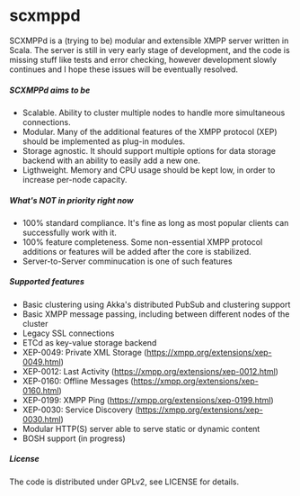 # scxmppd

SCXMPPd is a (trying to be) modular and extensible XMPP server written in Scala. The server is still in very early stage of development, and the code is missing stuff like tests and error checking, however development slowly continues and I hope these issues will be eventually resolved.

##### SCXMPPd aims to be
- Scalable. Ability to cluster multiple nodes to handle more simultaneous connections.
- Modular. Many of the additional features of the XMPP protocol (XEP) should be implemented as plug-in modules.
- Storage agnostic. It should support multiple options for data storage backend with an ability to easily add a new one.
- Ligthweight. Memory and CPU usage should be kept low, in order to increase per-node capacity.

##### What's NOT in priority right now
- 100% standard compliance. It's fine as long as most popular clients can successfully work with it.
- 100% feature completeness. Some non-essential XMPP protocol additions or features will be added after the core is stabilized.
- Server-to-Server comminucation is one of such features

##### Supported features
- Basic clustering using Akka's distributed PubSub and clustering support
- Basic XMPP message passing, including between different nodes of the cluster
- Legacy SSL connections
- ETCd as key-value storage backend
- XEP-0049: Private XML Storage (https://xmpp.org/extensions/xep-0049.html)
- XEP-0012: Last Activity (https://xmpp.org/extensions/xep-0012.html)
- XEP-0160: Offline Messages (https://xmpp.org/extensions/xep-0160.html)
- XEP-0199: XMPP Ping (https://xmpp.org/extensions/xep-0199.html)
- XEP-0030: Service Discovery (https://xmpp.org/extensions/xep-0030.html)
- Modular HTTP(S) server able to serve static or dynamic content
- BOSH support (in progress)

##### License
The code is distributed under GPLv2, see LICENSE for details.

